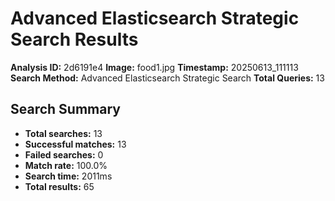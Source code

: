 # Advanced Elasticsearch Strategic Search Results

**Analysis ID:** 2d6191e4
**Image:** food1.jpg
**Timestamp:** 20250613_111113
**Search Method:** Advanced Elasticsearch Strategic Search
**Total Queries:** 13

## Search Summary

- **Total searches:** 13
- **Successful matches:** 13
- **Failed searches:** 0
- **Match rate:** 100.0%
- **Search time:** 2011ms
- **Total results:** 65

